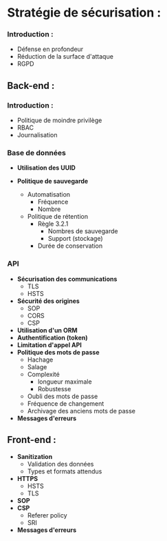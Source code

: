 # Stratégie de sécurisation :

### Introduction :

- Défense en profondeur
- Réduction de la surface d'attaque
- RGPD

## Back-end : 

### Introduction : 

- Politique de moindre privilège
- RBAC
- Journalisation

### Base de données



- **Utilisation des UUID**

- **Politique de sauvegarde**
    - Automatisation
        - Fréquence
        - Nombre
    - Politique de rétention
        - Règle 3.2.1
            - Nombres de sauvegarde
            - Support (stockage)
        - Durée de conservation

### API

- **Sécurisation des communications**
    - TLS
    - HSTS
- **Sécurité des origines**
    - SOP
    - CORS
    - CSP
- **Utilisation d'un ORM**
- **Authentification (token)**
- **Limitation d'appel API**
- **Politique des mots de passe**
    - Hachage
    - Salage 
    - Complexité
        - longueur maximale
        - Robustesse
    - Oubli des mots de passe
    - Fréquence de changement
    - Archivage des anciens mots de passe
- **Messages d'erreurs**

## Front-end :

- **Sanitization**
    - Validation des données
    - Types et formats attendus
- **HTTPS**
    - HSTS
    - TLS
- **SOP**
- **CSP**
    - Referer policy
    - SRI
- **Messages d'erreurs**